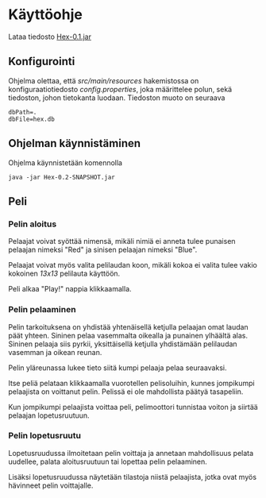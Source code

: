 # Käyttöohje

Lataa tiedosto [Hex-0.1.jar](https://github.com/ikanher/otm-harjoitustyo/releases/tag/loppupalautus)

## Konfigurointi

Ohjelma olettaa, että _src/main/resources_ hakemistossa on konfiguraatiotiedosto _config.properties_, joka määrittelee polun, sekä tiedoston, johon tietokanta luodaan. Tiedoston muoto on seuraava

```
dbPath=.
dbFile=hex.db
```

## Ohjelman käynnistäminen

Ohjelma käynnistetään komennolla 

```
java -jar Hex-0.2-SNAPSHOT.jar
```

## Peli

### Pelin aloitus

Pelaajat voivat syöttää nimensä, mikäli nimiä ei anneta tulee punaisen pelaajan nimeksi "Red" ja sinisen pelaajan nimeksi "Blue".

Pelaajat voivat myös valita pelilaudan koon, mikäli kokoa ei valita tulee vakio kokoinen _13x13_ pelilauta käyttöön.

Peli alkaa "Play!" nappia klikkaamalla.

### Pelin pelaaminen

Pelin tarkoituksena on yhdistää yhtenäisellä ketjulla pelaajan omat laudan päät yhteen. Sininen pelaa vasemmalta oikealla ja punainen ylhäältä alas. Sininen pelaaja siis pyrkii, yksittäisellä ketjulla yhdistämään pelilaudan vasemman ja oikean reunan.

Pelin yläreunassa lukee tieto siitä kumpi pelaaja pelaa seuraavaksi.

Itse peliä pelataan klikkaamalla vuorotellen pelisoluihin, kunnes jompikumpi pelaajista on voittanut pelin. Pelissä ei ole mahdollista päätyä tasapeliin.

Kun jompikumpi pelaajista voittaa peli, pelimoottori tunnistaa voiton ja siirtää pelaajan lopetusruutuun.

### Pelin lopetusruutu

Lopetusruudussa ilmoitetaan pelin voittaja ja annetaan mahdollisuus pelata uudellee, palata aloitusruutuun tai lopettaa pelin pelaaminen.

Lisäksi lopetusruudussa näytetään tilastoja niistä pelaajista, jotka ovat myös hävinneet pelin voittajalle.

